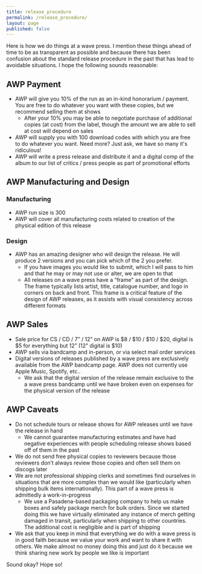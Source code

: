 ```yaml
---
title: release procedure
permalink: /release_procedure/
layout: page
published: false
---
```


Here is how we do things at a wave press. I mention these things ahead of time to be as transparent as possible and because there has been confusion about the standard release procedure in the past that has lead to avoidable situations. I hope the following sounds reasonable:

## AWP Payment
* AWP will give you 10% of the run as an in-kind honorarium / payment. You are free to do whatever you want with these copies, but we recommend selling them at shows
  * After your 10% you may be able to negotiate purchase of additional copies (at cost) from the label, though the amount we are able to sell at cost will depend on sales
* AWP will supply you with 100 download codes with which you are free to do whatever you want. Need more? Just ask, we have so many it's ridiculous!
* AWP will write a press release and distribute it and a digital comp of the album to our list of critics / press people as part of promotional efforts

## AWP Manufacturing and Design
### Manufacturing
* AWP run size is 300
* AWP will cover all manufacturing costs related to creation of the physical edition of this release

### Design
* AWP has an amazing designer who will design the release. He will produce 2 versions and you can pick which of the 2 you prefer.
  * If you have images you would like to submit, which I will pass to him and that he may or may not use or alter, we are open to that
  * All releases on a wave press have a “frame" as part of the design. The frame typically lists artist, title, catalogue number, and logo in corners on back and front. This frame is a critical feature of the design of AWP releases, as it assists with visual consistency across different formats

## AWP Sales
* Sale price for CS / CD / 7” / 12” on AWP is $8 / $10 / $10 / $20, digital is $5 for everything but 12” (12” digital is $10)
* AWP sells via bandcamp and in-person, or via select mail order services
* Digital versions of releases published by a wave press are exclusively available from the AWP bandcamp page. AWP does not currently use Apple Music, Spotify, etc..
  * We ask that the digital version of the release remain exclusive to the a wave press bandcamp until we have broken even on expenses for the physical version of the release

## AWP Caveats
* Do not schedule tours or release shows for AWP releases until we have the release in hand
  * We cannot guarantee manufacturing estimates and have had negative experiences with people scheduling release shows based off of them in the past
* We do not send free physical copies to reviewers because those reviewers don’t always review those copies and often sell them on discogs later
* We are not professional shipping clerks and sometimes find ourselves in situations that are more complex than we would like (particularly when shipping bulk items internationally). This part of a wave press is admittedly a work-in-progress
  * We use a Pasadena-based packaging company to help us make boxes and safely package merch for bulk orders. Since we started doing this we have virtually eliminated any instance of merch getting damaged in transit, particularly when shipping to other countries. The additional cost is negligible and is part of shipping
* We ask that you keep in mind that everything we do with a wave press is in good faith because we value your work and want to share it with others. We make almost no money doing this and just do it because we think sharing new work by people we like is important

Sound okay? Hope so!
